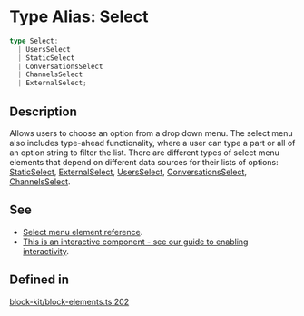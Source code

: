 # Type Alias: Select

```ts
type Select: 
  | UsersSelect
  | StaticSelect
  | ConversationsSelect
  | ChannelsSelect
  | ExternalSelect;
```

## Description

Allows users to choose an option from a drop down menu.
The select menu also includes type-ahead functionality, where a user can type a part or all of an option string to
filter the list. There are different types of select menu elements that depend on different data sources for their
lists of options: [StaticSelect](Interface.StaticSelect.md), [ExternalSelect](Interface.ExternalSelect.md), [UsersSelect](Interface.UsersSelect.md), [ConversationsSelect](Interface.ConversationsSelect.md),
[ChannelsSelect](Interface.ChannelsSelect.md).

## See

 - [Select menu element reference](https://api.slack.com/reference/block-kit/block-elements#select).
 - [This is an interactive component - see our guide to enabling interactivity](https://api.slack.com/interactivity/handling).

## Defined in

[block-kit/block-elements.ts:202](https://github.com/slackapi/node-slack-sdk/blob/main/packages/types/src/block-kit/block-elements.ts#L202)
